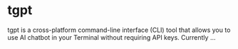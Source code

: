 # tgpt
tgpt is a cross-platform command-line interface (CLI) tool that allows you to use AI chatbot in your Terminal without requiring API keys. Currently ...
